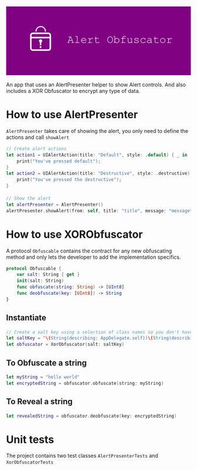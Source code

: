 <p align="center" >
  <img src="https://raw.githubusercontent.com/Rifinio/ABObfuscator/develop/Assets/alert-obfuscator-banner.jpg" alt="AFNetworking" title="Alert Obfuscator">
</p>

An app that uses an AlertPresenter helper to show Alert controls.
And also includes a XOR Obfuscator to encrypt any type of data.

# How to use AlertPresenter
`AlertPresenter` takes care of showing the alert, you only need to define the actions and call `showAlert`
```swift
// Create alert actions
let action1 = UIAlertAction(title: "Default", style: .default) { _ in
	print("You've pressed default");
}
let action2 = UIAlertAction(title: "Destructive", style: .destructive) { _ in
	print("You've pressed the destructive");
}

// Show the alert
let alertPresenter = AlertPresenter()
alertPresenter.showAlert(from: self, title: "title", message: "message", actions: [action1, action2], completion: nil)
```

# How to use XORObfuscator
A protocol `Obfuscable` contains the contract for any new obfuscating method and only lets the developer to add the implementation specifics.

```swift
protocol Obfuscable {
    var salt: String { get }
    init(salt: String)
    func obfuscate(string: String) -> [UInt8]
    func deobfuscate(key: [UInt8]) -> String
}
```
## Instantiate
```swift
// Create a salt key using a selection of class names so you don't have to risk saving a plain key
let saltKey = "\(String(describing: AppDelegate.self))\(String(describing: NSMutableParagraphStyle.self))"
let obfuscator = XorObfuscator(salt: saltKey)
```

## To Obfuscate a string
```swift
let myString = "hello world"
let encryptedString = obfuscator.obfuscate(string: myString)
```

## To Reveal a string
```swift
let revealedString = obfuscator.deobfuscate(key: encryptedString)
```

# Unit tests
The project contains two test classes `AlertPresenterTests` and `XorObfuscatorTests`